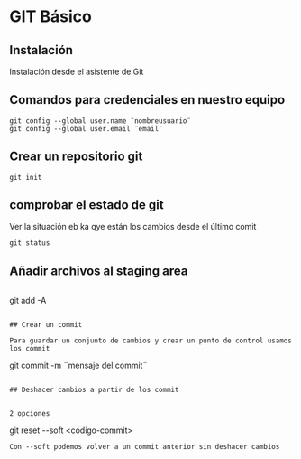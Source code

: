 # GIT Básico

## Instalación
Instalación desde el asistente de Git

## Comandos para credenciales en nuestro equipo
``` 
git config --global user.name ¨nombreusuario¨
git config --global user.email ¨email¨
``` 




## Crear un repositorio git
```
git init
```

## comprobar el estado de git

Ver la situación eb ka qye están los cambios desde el último comit


```
git status
```
## Añadir archivos al staging area

``` añade todos los cambios pendientes

``` 
git add -A
```

## Crear un commit

Para guardar un conjunto de cambios y crear un punto de control usamos los commit

```
git commit -m ¨mensaje del commit¨
```

## Deshacer cambios a partir de los commit


2 opciones

```
git reset --soft <código-commit>
```
Con --soft podemos volver a un commit anterior sin deshacer cambios





